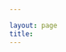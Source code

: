```yaml
---

layout: page
title: 
---
```



<object data="CV_Jingwen Zhang.pdf" type="application/pdf" width="100%" height="500px">